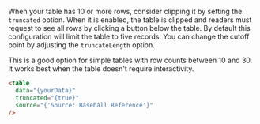 When your table has 10 or more rows, consider clipping it by setting the `truncated` option. When it is enabled, the table is clipped and readers must request to see all rows by clicking a button below the table. By default this configuration will limit the table to five records. You can change the cutoff point by adjusting the `truncateLength` option.

This is a good option for simple tables with row counts between 10 and 30. It works best when the table doesn't require interactivity.

```html
<table
  data="{yourData}"
  truncated="{true}"
  source="{'Source: Baseball Reference'}"
/>
```

